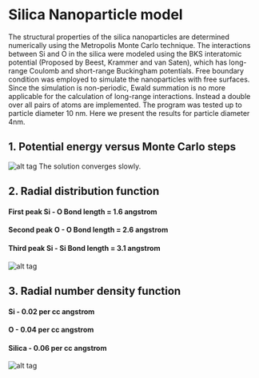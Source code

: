 # Silica Nanoparticle model

The structural properties  of the silica nanoparticles are determined numerically using the Metropolis Monte Carlo technique. The interactions between Si and O in the silica were modeled using the BKS interatomic potential (Proposed by Beest, Krammer and van Saten), which has long-range Coulomb and short-range Buckingham potentials. Free boundary condition was employed to simulate the nanoparticles with free surfaces. Since the simulation is non-periodic, Ewald summation is no more applicable for the calculation of long-range interactions. Instead a double over all pairs of atoms are implemented. The program was tested up to particle diameter 10 nm. Here we present the results for particle diameter 4nm.

## 1. Potential energy versus Monte Carlo steps
![alt tag](https://raw.githubusercontent.com/NaveenKaliannan/SilicaNanoparticles/master/output/graph/Energy.png)
The solution converges slowly.

## 2. Radial distribution function
#### First peak  Si - O Bond length  = 1.6 angstrom
#### Second peak O  - O Bond length  = 2.6 angstrom
#### Third peak  Si - Si Bond length = 3.1 angstrom

![alt tag](https://raw.githubusercontent.com/NaveenKaliannan/SilicaNanoparticles/master/output/graph/Total_RDF.png
)

## 3. Radial number density function
#### Si     - 0.02 per cc angstrom
#### O      - 0.04 per cc angstrom
#### Silica - 0.06 per cc angstrom


![alt tag](https://raw.githubusercontent.com/NaveenKaliannan/SilicaNanoparticles/master/output/graph/Density_profile.png)
